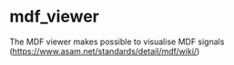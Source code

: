 # mdf_viewer

The MDF viewer makes possible to visualise MDF signals (https://www.asam.net/standards/detail/mdf/wiki/)
